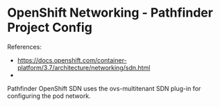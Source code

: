# OpenShift Networking - Pathfinder Project Config

References:
* https://docs.openshift.com/container-platform/3.7/architecture/networking/sdn.html
* 

Pathfinder OpenShift SDN uses the ovs-multitenant SDN plug-in for configuring the pod network.

